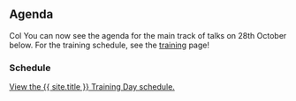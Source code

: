 ---
---

## Agenda 
Col
You can now see the agenda for the main track of talks on 28th October below. For the training schedule, see the [training](Training) page!

### Schedule

<a id="sched-embed" href="https://{{ site.sched }}/2020-10-28/overview" data-sched-sidebar="no">View the {{ site.title }} Training Day schedule.</a><script type="text/javascript" src="https://{{ site.sched }}/js/embed.js"></script>

